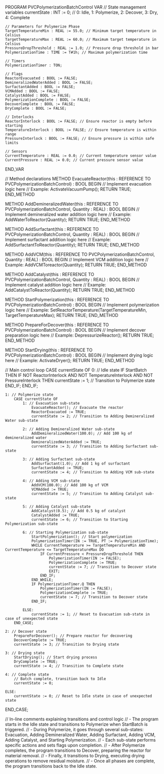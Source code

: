 PROGRAM PVCPolymerizationBatchControl
VAR
    // State management variables
    currentState : INT := 0; // 0: Idle, 1: Polymerize, 2: Decover, 3: Dry, 4: Complete

    // Parameters for Polymerize Phase
    TargetTemperatureMin : REAL := 55.0; // Minimum target temperature in Celsius
    TargetTemperatureMax : REAL := 60.0; // Maximum target temperature in Celsius
    PressureDropThreshold : REAL := 1.0; // Pressure drop threshold in bar
    PolymerizationTime : TIME := T#1h; // Maximum polymerization time

    // Timers
    PolymerizationTimer : TON;

    // Flags
    ReactorEvacuated : BOOL := FALSE;
    DemineralizedWaterAdded : BOOL := FALSE;
    SurfactantAdded : BOOL := FALSE;
    VCMAdded : BOOL := FALSE;
    CatalystAdded : BOOL := FALSE;
    PolymerizationComplete : BOOL := FALSE;
    DecoverComplete : BOOL := FALSE;
    DryComplete : BOOL := FALSE;

    // Interlocks
    ReactorInterlock : BOOL := FALSE; // Ensure reactor is empty before starting
    TemperatureInterlock : BOOL := FALSE; // Ensure temperature is within range
    PressureInterlock : BOOL := FALSE; // Ensure pressure is within safe limits

    // Sensors
    CurrentTemperature : REAL := 0.0; // Current temperature sensor value
    CurrentPressure : REAL := 0.0; // Current pressure sensor value
END_VAR

// Method declarations
METHOD EvacuateReactor(this : REFERENCE TO PVCPolymerizationBatchControl) : BOOL
BEGIN
    // Implement evacuation logic here
    // Example: ActivateVacuumPump();
    RETURN TRUE;
END_METHOD

METHOD AddDemineralizedWater(this : REFERENCE TO PVCPolymerizationBatchControl, Quantity : REAL) : BOOL
BEGIN
    // Implement demineralized water addition logic here
    // Example: AddWaterToReactor(Quantity);
    RETURN TRUE;
END_METHOD

METHOD AddSurfactant(this : REFERENCE TO PVCPolymerizationBatchControl, Quantity : REAL) : BOOL
BEGIN
    // Implement surfactant addition logic here
    // Example: AddSurfactantToReactor(Quantity);
    RETURN TRUE;
END_METHOD

METHOD AddVCM(this : REFERENCE TO PVCPolymerizationBatchControl, Quantity : REAL) : BOOL
BEGIN
    // Implement VCM addition logic here
    // Example: AddVCMToreactor(Quantity);
    RETURN TRUE;
END_METHOD

METHOD AddCatalyst(this : REFERENCE TO PVCPolymerizationBatchControl, Quantity : REAL) : BOOL
BEGIN
    // Implement catalyst addition logic here
    // Example: AddCatalystToReactor(Quantity);
    RETURN TRUE;
END_METHOD

METHOD StartPolymerization(this : REFERENCE TO PVCPolymerizationBatchControl) : BOOL
BEGIN
    // Implement polymerization logic here
    // Example: SetReactorTemperature(TargetTemperatureMin, TargetTemperatureMax);
    RETURN TRUE;
END_METHOD

METHOD PrepareForDecover(this : REFERENCE TO PVCPolymerizationBatchControl) : BOOL
BEGIN
    // Implement decover preparation logic here
    // Example: DepressurizeReactor();
    RETURN TRUE;
END_METHOD

METHOD StartDrying(this : REFERENCE TO PVCPolymerizationBatchControl) : BOOL
BEGIN
    // Implement drying logic here
    // Example: ActivateDryer();
    RETURN TRUE;
END_METHOD

// Main control loop
CASE currentState OF
    0: // Idle state
        IF StartBatch THEN
            IF NOT ReactorInterlock AND NOT TemperatureInterlock AND NOT PressureInterlock THEN
                currentState := 1; // Transition to Polymerize state
            END_IF;
        END_IF;

    1: // Polymerize state
        CASE currentState OF
            1: // Evacuation sub-state
                EvacuateReactor(); // Evacuate the reactor
                ReactorEvacuated := TRUE;
                currentState := 2; // Transition to Adding Demineralized Water sub-state

            2: // Adding Demineralized Water sub-state
                AddDemineralizedWater(100.0); // Add 100 kg of demineralized water
                DemineralizedWaterAdded := TRUE;
                currentState := 3; // Transition to Adding Surfactant sub-state

            3: // Adding Surfactant sub-state
                AddSurfactant(1.0); // Add 1 kg of surfactant
                SurfactantAdded := TRUE;
                currentState := 4; // Transition to Adding VCM sub-state

            4: // Adding VCM sub-state
                AddVCM(100.0); // Add 100 kg of VCM
                VCMAdded := TRUE;
                currentState := 5; // Transition to Adding Catalyst sub-state

            5: // Adding Catalyst sub-state
                AddCatalyst(0.5); // Add 0.5 kg of catalyst
                CatalystAdded := TRUE;
                currentState := 6; // Transition to Starting Polymerization sub-state

            6: // Starting Polymerization sub-state
                StartPolymerization(); // Start polymerization
                PolymerizationTimer(IN := TRUE, PT := PolymerizationTime);
                WHILE CurrentTemperature >= TargetTemperatureMin AND CurrentTemperature <= TargetTemperatureMax DO
                    IF CurrentPressure < PressureDropThreshold THEN
                        PolymerizationTimer(IN := FALSE);
                        PolymerizationComplete := TRUE;
                        currentState := 7; // Transition to Decover state
                        EXIT;
                    END_IF;
                END_WHILE;
                IF PolymerizationTimer.Q THEN
                    PolymerizationTimer(IN := FALSE);
                    PolymerizationComplete := TRUE;
                    currentState := 7; // Transition to Decover state
                END_IF;

            ELSE:
                currentState := 1; // Reset to Evacuation sub-state in case of unexpected state
        END_CASE;

    2: // Decover state
        PrepareForDecover(); // Prepare reactor for decovering
        DecoverComplete := TRUE;
        currentState := 3; // Transition to Drying state

    3: // Drying state
        StartDrying(); // Start drying process
        DryComplete := TRUE;
        currentState := 4; // Transition to Complete state

    4: // Complete state
        // Batch complete, transition back to Idle
        currentState := 0;

    ELSE:
        currentState := 0; // Reset to Idle state in case of unexpected state
END_CASE;

// In-line comments explaining transitions and control logic
// - The program starts in the Idle state and transitions to Polymerize when StartBatch is triggered.
// - During Polymerize, it goes through several sub-states: Evacuation, Adding Demineralized Water, Adding Surfactant, Adding VCM, Adding Catalyst, and Starting Polymerization.
// - Each sub-state performs specific actions and sets flags upon completion.
// - After Polymerize completes, the program transitions to Decover, preparing the reactor for material removal.
// - Finally, it transitions to Drying, executing drying operations to remove residual moisture.
// - Once all phases are complete, the program transitions back to the Idle state.
